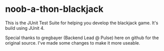 noob-a-thon-blackjack
=====================

This is the JUnit Test Suite for helping you develop the blackjack game. It's build using JUnit 4. 

Special thanks to gregbayer (Backend Lead @ Pulse)  here on github for the original source. I've made some changes to make it more useable. 
